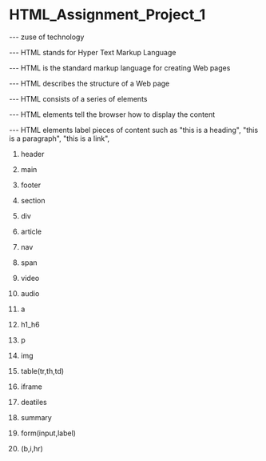 # HTML_Assignment_Project_1

---  zuse of technology

---  HTML stands for Hyper Text Markup Language

---  HTML is the standard markup language for creating Web pages

---  HTML describes the structure of a Web page

---  HTML consists of a series of elements

---  HTML elements tell the browser how to display the content

---  HTML elements label pieces of content such as "this is a heading", "this is a paragraph", "this is a link",

1.  header

2.  main

3.  footer
  
4.  section
  
5.  div
  
6.  article
  
7.  nav
  
8.  span
  
9.  video
  
10.  audio
  
11.  a
  
12.  h1_h6
  
13.  p
  
14.  img
  
15.  table(tr,th,td)
  
16.  iframe
  
17.  deatiles
  
18.  summary
  
19.  form(input,label)
  
20.  (b,i,hr)